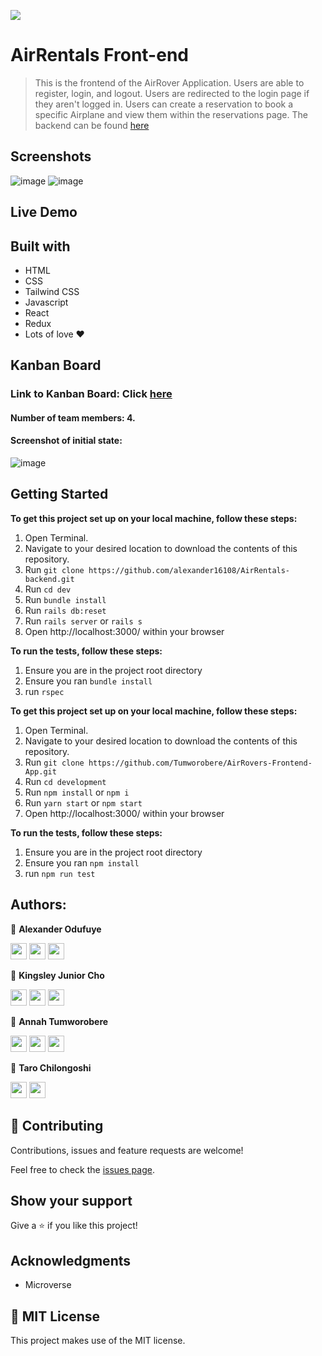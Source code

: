 ![](https://img.shields.io/badge/Microverse-blueviolet)

# AirRentals Front-end
> This is the frontend of the AirRover Application. Users are able to register, login, and logout. Users are redirected to the login page if they aren't logged in. Users can create a reservation to book a specific Airplane and view them within the reservations page. The backend can be found [here](https://github.com/alexander16108/AirRentals-backend)

## Screenshots
![image](https://user-images.githubusercontent.com/60612329/168289822-9262efb3-445e-446f-969d-3f949b666fec.png)
![image](https://user-images.githubusercontent.com/60612329/168289892-cc802ba4-348a-49c9-908d-58dc04101617.png)


## Live Demo

## Built with
- HTML
- CSS
- Tailwind CSS
- Javascript
- React
- Redux
- Lots of love :heart:


## Kanban Board
### Link to Kanban Board: Click [here](https://github.com/alexander16108/AirRentals-backend/projects/1)
#### Number of team members: 4.
#### Screenshot of initial state: 

![image](https://user-images.githubusercontent.com/60612329/165742626-c5e113a2-3060-4f59-b6a0-cd40c49c4c4a.png)


## Getting Started

**To get this project set up on your local machine, follow these steps:**

1. Open Terminal.
2. Navigate to your desired location to download the contents of this repository.
3. Run `git clone https://github.com/alexander16108/AirRentals-backend.git`
4. Run `cd dev`
5. Run `bundle install`
6. Run `rails db:reset`
7. Run `rails server` or `rails s`
8. Open http://localhost:3000/ within your browser

**To run the tests, follow these steps:**

1. Ensure you are in the project root directory
2. Ensure you ran `bundle install`
3. run `rspec`

**To get this project set up on your local machine, follow these steps:**

1. Open Terminal.
2. Navigate to your desired location to download the contents of this repository.
3. Run  `git clone https://github.com/Tumworobere/AirRovers-Frontend-App.git`
4. Run  `cd development`
5. Run `npm install` or `npm i`
6. Run `yarn start` or `npm start`
7. Open http://localhost:3000/ within your browser

**To run the tests, follow these steps:**

1. Ensure you are in the project root directory
2. Ensure you ran `npm install`
3. run `npm run test`


## Authors:

👤 **Alexander Odufuye**

[<code><img height="26" src="https://cdn.iconscout.com/icon/free/png-256/github-153-675523.png"></code>](https://github.com/alexander16108)
[<code><img height="26" src="https://upload.wikimedia.org/wikipedia/commons/thumb/c/c9/Linkedin.svg/1200px-Linkedin.svg.png"></code>](https://www.linkedin.com/in/coderrex/)
 <a href="mailto:alexandermayowa@gmail.com?subject=Sup Alexander?"><img height="26" src="https://cdn.worldvectorlogo.com/logos/official-gmail-icon-2020-.svg"></a>

👤 **Kingsley Junior Cho**

[<code><img height="26" src="https://cdn.iconscout.com/icon/free/png-256/github-153-675523.png"></code>](https://github.com/Kingstalux)
[<code><img height="26" src="https://upload.wikimedia.org/wikipedia/sco/thumb/9/9f/Twitter_bird_logo_2012.svg/1200px-Twitter_bird_logo_2012.svg.png"></code>](https://twitter.com/NguKingsley)
[<code><img height="26" src="https://upload.wikimedia.org/wikipedia/commons/thumb/c/c9/Linkedin.svg/1200px-Linkedin.svg.png"></code>](https://www.linkedin.com/in/ngu-kingsely-junior-cho-974b60136/)
 
 👤 **Annah Tumworobere**

[<code><img height="26" src="https://cdn.iconscout.com/icon/free/png-256/github-153-675523.png"></code>](https://github.com/Tumworobere)
[<code><img height="26" src="https://upload.wikimedia.org/wikipedia/commons/thumb/c/c9/Linkedin.svg/1200px-Linkedin.svg.png"></code>](https://www.linkedin.com/in/annah-tumworobere-6258b443/)
 <a href="mailto:annaht.annah@gmail.com?subject=Sup Annah?"><img height="26" src="https://cdn.worldvectorlogo.com/logos/official-gmail-icon-2020-.svg"></a>
  
 👤 **Taro Chilongoshi**

[<code><img height="26" src="https://cdn.iconscout.com/icon/free/png-256/github-153-675523.png"></code>](https://github.com/Tchilo)
[<code><img height="26" src="https://upload.wikimedia.org/wikipedia/sco/thumb/9/9f/Twitter_bird_logo_2012.svg/1200px-Twitter_bird_logo_2012.svg.png"></code>](https://twitter.com/Tchiloross)

## 🤝 Contributing

Contributions, issues and feature requests are welcome!


Feel free to check the [issues page](https://github.com/Tumworobere/AirRovers-Frontend-App/issues).
## Show your support

Give a ⭐️ if you like this project!

## Acknowledgments

- Microverse

## 📝 MIT License

This project makes use of the MIT license.
